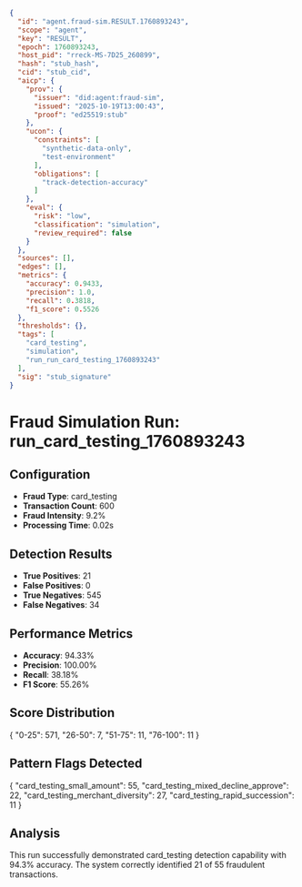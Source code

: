 ```json
{
  "id": "agent.fraud-sim.RESULT.1760893243",
  "scope": "agent",
  "key": "RESULT",
  "epoch": 1760893243,
  "host_pid": "rreck-MS-7D25_260899",
  "hash": "stub_hash",
  "cid": "stub_cid",
  "aicp": {
    "prov": {
      "issuer": "did:agent:fraud-sim",
      "issued": "2025-10-19T13:00:43",
      "proof": "ed25519:stub"
    },
    "ucon": {
      "constraints": [
        "synthetic-data-only",
        "test-environment"
      ],
      "obligations": [
        "track-detection-accuracy"
      ]
    },
    "eval": {
      "risk": "low",
      "classification": "simulation",
      "review_required": false
    }
  },
  "sources": [],
  "edges": [],
  "metrics": {
    "accuracy": 0.9433,
    "precision": 1.0,
    "recall": 0.3818,
    "f1_score": 0.5526
  },
  "thresholds": {},
  "tags": [
    "card_testing",
    "simulation",
    "run_run_card_testing_1760893243"
  ],
  "sig": "stub_signature"
}
```

# Fraud Simulation Run: run_card_testing_1760893243

## Configuration
- **Fraud Type**: card_testing
- **Transaction Count**: 600
- **Fraud Intensity**: 9.2%
- **Processing Time**: 0.02s

## Detection Results
- **True Positives**: 21
- **False Positives**: 0
- **True Negatives**: 545
- **False Negatives**: 34

## Performance Metrics
- **Accuracy**: 94.33%
- **Precision**: 100.00%
- **Recall**: 38.18%
- **F1 Score**: 55.26%

## Score Distribution
{
  "0-25": 571,
  "26-50": 7,
  "51-75": 11,
  "76-100": 11
}

## Pattern Flags Detected
{
  "card_testing_small_amount": 55,
  "card_testing_mixed_decline_approve": 22,
  "card_testing_merchant_diversity": 27,
  "card_testing_rapid_succession": 11
}

## Analysis
This run successfully demonstrated card_testing detection capability with 94.3% accuracy.
The system correctly identified 21 of 55 fraudulent transactions.
